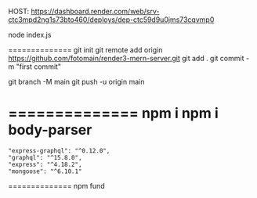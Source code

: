 
HOST: https://dashboard.render.com/web/srv-ctc3mpd2ng1s73bto460/deploys/dep-ctc59d9u0jms73cqvmp0

node index.js


==============
git init
git remote add origin https://github.com/fotomain/render3-mern-server.git
git add .
git commit -m "first commit"

git branch -M main
git push -u origin main

==============
npm i
npm i body-parser
==============

    "express-graphql": "^0.12.0",
    "graphql": "^15.8.0",
    "express": "^4.18.2",
    "mongoose": "^6.10.1"

==============
npm fund


